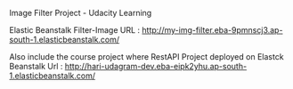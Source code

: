 Image Filter Project - Udacity Learning

Elastic Beanstalk Filter-Image URL :
      http://my-img-filter.eba-9pmnscj3.ap-south-1.elasticbeanstalk.com/

Also include the course project where RestAPI Project deployed on Elastck Beanstalk Url : 
      http://hari-udagram-dev.eba-eipk2yhu.ap-south-1.elasticbeanstalk.com/
